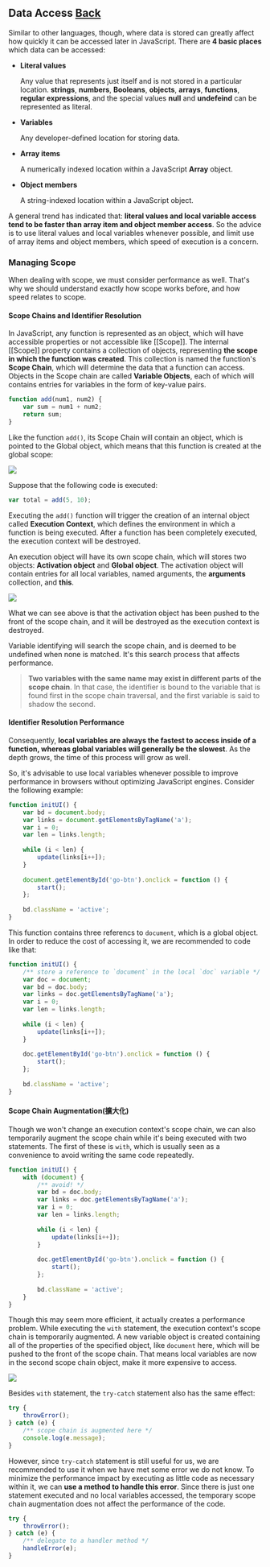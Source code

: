 ## Data Access [Back](./../high_performance.md)

Similar to other languages, though, where data is stored can greatly affect how quickly it can be accessed later in JavaScript. There are **4 basic places** which data can be accessed:

- **Literal values**
    
    Any value that represents just itself and is not stored in a particular location. **strings**, **numbers**, **Booleans**, **objects**, **arrays**, **functions**, **regular expressions**, and the special values **null** and **undefeind** can be represented as literal.

- **Variables**

    Any developer-defined location for storing data.
    
- **Array items**

    A numerically indexed location within a JavaScript **Array** object.
    
- **Object members**

    A string-indexed location within a JavaScript object.

A general trend has indicated that: **literal values and local variable access tend to be faster than array item and object member access**. So the advice is to use literal values and local variables whenever possible, and limit use of array items and object members, which speed of execution is a concern.

### Managing Scope

When dealing with scope, we must consider performance as well. That's why we should understand exactly how scope works before, and how speed relates to scope.

#### Scope Chains and Identifier Resolution

In JavaScript, any function is represented as an object, which will have accessible properties or not accessible like [[Scope]]. The internal [[Scope]] property contains a collection of objects, representing **the scope in which the function was created**. This collection is named the function's **Scope Chain**, which will determine the data that a function can access. Objects in the Scope chain are called **Variable Objects**, each of which will contains entries for variables in the form of key-value pairs.

```js
function add(num1, num2) {
    var sum = num1 + num2;
    return sum;
}
```

Like the function `add()`, its Scope Chain will contain an object, which is pointed to the Global object, which means that this function is created at the global scope:

![](./add_scope_chain.png)

Suppose that the following code is executed:

```js
var total = add(5, 10);
```

Executing the `add()` function will trigger the creation of an internal object called **Execution Context**, which defines the environment in which a function is being executed. After a function has been completely executed, the execution context will be destroyed.

An execution object will have its own scope chain, which will stores two objects: **Activation object** and **Global object**. The activation object will contain entries for all local variables, named arguments, the **arguments** collection, and **this**.

![](./activation_object.png)

What we can see above is that the activation object has been pushed to the front of the scope chain, and it will be destroyed as the execution context is destroyed.

Variable identifying will search the scope chain, and is deemed to be undefined when none is matched. It's this search process that affects performance.

> **Two variables with the same name may exist in different parts of the scope chain**. In that case, the identifier is bound to the variable that is found first in the scope chain traversal, and the first variable is said to shadow the second.

#### Identifier Resolution Performance

Consequently, **local variables are always the fastest to access inside of a function, whereas global variables will generally be the slowest**. As the depth grows, the time of this process will grow as well.

So, it's advisable to use local variables whenever possible to improve performance in browsers without optimizing JavaScript engines. Consider the following example:

```js
function initUI() {
    var bd = document.body;
    var links = document.getElementsByTagName('a');
    var i = 0; 
    var len = links.length;
    
    while (i < len) {
        update(links[i++]);
    }
    
    document.getElementById('go-btn').onclick = function () {
        start();
    };
    
    bd.className = 'active';
}
```

This function contains three referencs to `document`, which is a global object. In order to reduce the cost of accessing it, we are recommended to code like that:

```js
function initUI() {
    /** store a reference to `document` in the local `doc` variable */
    var doc = document;
    var bd = doc.body;
    var links = doc.getElementsByTagName('a');
    var i = 0; 
    var len = links.length;
    
    while (i < len) {
        update(links[i++]);
    }
    
    doc.getElementById('go-btn').onclick = function () {
        start();
    };
    
    bd.className = 'active';
}
```

#### Scope Chain Augmentation(擴大化)

Though we won't change an execution context's scope chain, we can also temporarily augment the scope chain while it's being executed with two statements. The first of these is `with`, which is usually seen as a convenience to avoid writing the same code repeatedly.

```js
function initUI() {
    with (document) {
        /** avoid! */
        var bd = doc.body;
        var links = doc.getElementsByTagName('a');
        var i = 0; 
        var len = links.length;
        
        while (i < len) {
            update(links[i++]);
        }
        
        doc.getElementById('go-btn').onclick = function () {
            start();
        };
        
        bd.className = 'active';   
    }
}
```

Though this may seem more efficient, it actually creates a performance problem. While executing the `with` statement, the execution context's scope chain is temporarily augmented. A new variable object is created containing all of the properties of the specified object, like `document` here, which will be pushed to the front of the scope chain. That means local variables are now in the second scope chain object, make it more expensive to access.

![](./scope_chain_augmentation.png)

Besides `with` statement, the `try-catch` statement also has the same effect:

```js
try {
    throwError();
} catch (e) {
    /** scope chain is augmented here */
    console.log(e.message);
}
```

However, since `try-catch` statement is still useful for us, we are recommended to use it when we have met some error we do not know. To minimize the performance impact by executing as little code as necessary within it, we can **use a method to handle this error**. Since there is just one statement executed and no local variables accessed, the temporary scope chain augmentation does not affect the performance of the code.

```js
try {
    throwError();
} catch (e) {
    /** delegate to a handler method */
    handleError(e);
}
```
